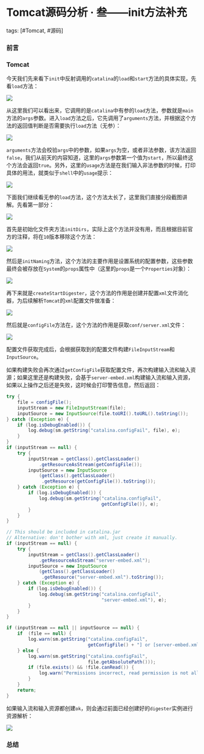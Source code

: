 # Tomcat源码分析 · 叁——init方法补充

tags: [#Tomcat, #源码]

### 前言



### Tomcat

今天我们先来看下`init`中反射调用的`catalina`的`load`和`start`方法的具体实现，先看`load`方法：

![](https://gitee.com/sysker/picBed/raw/master/blog/20210929082442.png)

从这里我们可以看出来，它调用的是`catalina`中有参的`load`方法，参数就是`main`方法的`args`参数。进入`load`方法之后，它先调用了`arguments`方法，并根据这个方法的返回值判断是否需要执行`load`方法（无参）：

![](https://gitee.com/sysker/picBed/raw/master/blog/20210929082747.png)

`arguments`方法会校验`args`中的参数，如果`args`为空，或者非法参数，该方法返回`false`，我们从前天的内容知道，这里的`args`参数第一个值为`start`，所以最终这个方法会返回`true`。另外，这里的`usage`方法是在我们输入非法参数的时候，打印具体的用法，就类似于`shell`中的`usage`提示：

![](https://gitee.com/sysker/picBed/raw/master/blog/20210929083026.png)

下面我们继续看无参的`load`方法，这个方法太长了，这里我们直接分段截图讲解。先看第一部分：

![](https://gitee.com/sysker/picBed/raw/master/blog/20210929084520.png)

首先是初始化文件夹方法`initDirs`，实际上这个方法并没有用，而且根据目前官方的注释，将在`10`版本移除这个方法：

![](https://gitee.com/sysker/picBed/raw/master/blog/20210929084921.png)

然后是`initNaming`方法，这个方法的主要作用是设置系统的配置参数，这些参数最终会被存放在`System`的`props`属性中（这里的`props`是一个`Properties`对象）：

![](https://gitee.com/sysker/picBed/raw/master/blog/20210929085007.png)

再下来就是`createStartDigester`，这个方法的作用是创建并配置`xml`文件消化器，为后续解析`Tomcat`的`xml`配置文件做准备：

![](https://gitee.com/sysker/picBed/raw/master/blog/20210929085832.png)

然后就是`configFile`方法在，这个方法的作用是获取`conf/server.xml`文件：

![](https://gitee.com/sysker/picBed/raw/master/blog/20210929090116.png)

配置文件获取完成后，会根据获取到的配置文件构建`FileInputStream`和`InputSource`。

如果构建失败会再次通过`getConfigFile`获取配置文件，再次构建输入流和输入资源；如果这里还是构建失败，会基于`server-embed.xml`构建输入流和输入资源，如果以上操作之后还是失败，这时候会打印警告信息，然后返回：

```java
try {
    file = configFile();
    inputStream = new FileInputStream(file);
    inputSource = new InputSource(file.toURI().toURL().toString());
} catch (Exception e) {
    if (log.isDebugEnabled()) {
        log.debug(sm.getString("catalina.configFail", file), e);
    }
}
if (inputStream == null) {
    try {
        inputStream = getClass().getClassLoader()
            .getResourceAsStream(getConfigFile());
        inputSource = new InputSource
            (getClass().getClassLoader()
             .getResource(getConfigFile()).toString());
    } catch (Exception e) {
        if (log.isDebugEnabled()) {
            log.debug(sm.getString("catalina.configFail",
                                   getConfigFile()), e);
        }
    }
}

// This should be included in catalina.jar
// Alternative: don't bother with xml, just create it manually.
if (inputStream == null) {
    try {
        inputStream = getClass().getClassLoader()
            .getResourceAsStream("server-embed.xml");
        inputSource = new InputSource
            (getClass().getClassLoader()
             .getResource("server-embed.xml").toString());
    } catch (Exception e) {
        if (log.isDebugEnabled()) {
            log.debug(sm.getString("catalina.configFail",
                                   "server-embed.xml"), e);
        }
    }
}

if (inputStream == null || inputSource == null) {
    if  (file == null) {
        log.warn(sm.getString("catalina.configFail",
                              getConfigFile() + "] or [server-embed.xml]"));
    } else {
        log.warn(sm.getString("catalina.configFail",
                              file.getAbsolutePath()));
        if (file.exists() && !file.canRead()) {
            log.warn("Permissions incorrect, read permission is not allowed on the file.");
        }
    }
    return;
}
```

如果输入流和输入资源都创建`ok`，则会通过前面已经创建好的`digester`实例进行资源解析：

![](https://gitee.com/sysker/picBed/raw/master/images/20210929132439.png)

### 总结